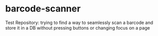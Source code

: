 barcode-scanner
===============

Test Repository: trying to find a way to seamlessly scan a barcode and store it in a DB without pressing buttons or changing focus on a page